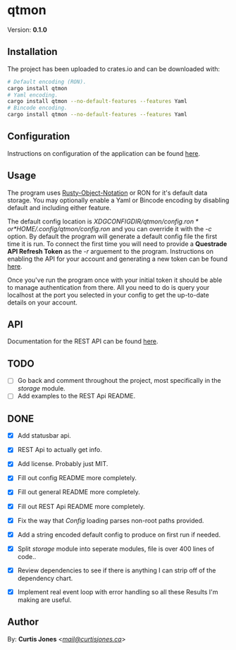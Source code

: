 # qtmon
Version: **0.1.0**

## Installation
The project has been uploaded to crates.io and can be downloaded with:

```sh
# Default encoding (RON).
cargo install qtmon
# Yaml encoding.
cargo install qtmon --no-default-features --features Yaml
# Bincode encoding.
cargo install qtmon --no-default-features --features Yaml
```
## Configuration
Instructions on configuration of the application can be found [here](./src/config).

## Usage
The program uses [Rusty-Object-Notation](https://github.com/ron-rs/ron) or RON for it's default data storage.
You may optionally enable a Yaml or Bincode encoding by disabling default and
including either feature.


The default config location is *$XDGCONFIGDIR/qtmon/config.ron* or 
*$HOME/.config/qtmon/config.ron* and you can override it with the *-c* option.
By default the program will generate a default config file the first time it is run.
To connect the first time you will need to provide a **Questrade API Refresh Token**
as the *-r* arguement to the program.
Instructions on enabling the API for your account and generating a new token can 
be found [here](https://www.questrade.com/api/documentation/getting-started).


Once you've run the program once with your initial token it should be able to
manage authentication from there. All you need to do is query your localhost at the 
port you selected in your config to get the up-to-date details on your account.

## API
Documentation for the REST API can be found [here](./src/http_server).

## TODO
* [ ] Go back and comment throughout the project, most specifically in the *storage* module.
* [ ] Add examples to the REST Api README.

## DONE
* [x] Add statusbar api.
* [x] REST Api to actually get info.
* [x] Add license. Probably just MIT.
* [x] Fill out config README more completely.
* [x] Fill out general README more completely.
* [x] Fill out REST Api README more completely.
* [x] Fix the way that *Config* loading parses non-root paths provided.
* [x] Add a string encoded default config to produce on first run if needed.
* [x] Split *storage* module into seperate modules, file is over 400 lines of code..
* [x] Review dependencies to see if there is anything I can strip off of the dependency chart.
* [x] Implement real event loop with error handling so all these Results I'm making are useful.


## Author

By: **Curtis Jones** <*mail@curtisjones.ca*>
